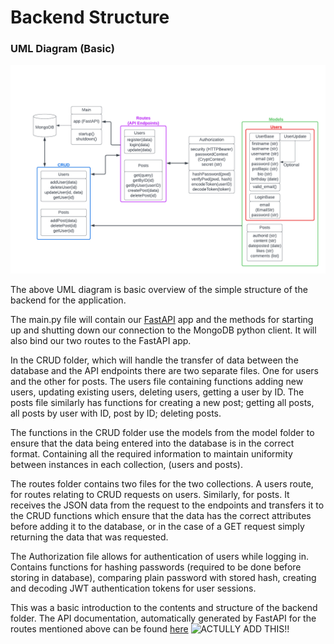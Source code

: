 # Backend Structure

### UML Diagram (Basic)

![UML](https://github.com/MatthewFoster02/social_app/blob/main/planning/backend/diagrams/UML.png)

The above UML diagram is basic overview of the simple structure of the backend for the application.

The main.py file will contain our [FastAPI](https://fastapi.tiangolo.com/) app and the methods for starting up and shutting down our connection to the MongoDB python client. It will also bind our two routes to the FastAPI app.

In the CRUD folder, which will handle the transfer of data between the database and the API endpoints there are two separate files. One for users and the other for posts. The users file containing functions adding new users, updating existing users, deleting users, getting a user by ID. The posts file similarly has functions for creating a new post; getting all posts, all posts by user with ID, post by ID; deleting posts.

The functions in the CRUD folder use the models from the model folder to ensure that the data being entered into the database is in the correct format. Containing all the required information to maintain uniformity between instances in each collection, (users and posts).

The routes folder contains two files for the two collections. A users route, for routes relating to CRUD requests on users. Similarly, for posts. It receives the JSON data from the request to the endpoints and transfers it to the CRUD functions which ensure that the data has the correct attributes before adding it to the database, or in the case of a GET request simply returning the data that was requested.

The Authorization file allows for authentication of users while logging in. Contains functions for hashing passwords (required to be done before storing in database), comparing plain password with stored hash, creating and decoding JWT authentication tokens for user sessions.

This was a basic introduction to the contents and structure of the backend folder. The API documentation, automatically generated by FastAPI for the routes mentioned above can be found [here]() ![ACTULLY ADD THIS!!]()